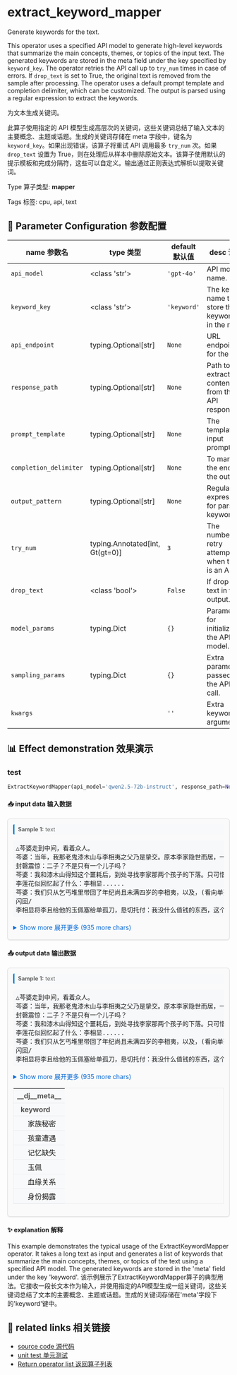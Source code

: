 # extract_keyword_mapper

Generate keywords for the text.

This operator uses a specified API model to generate high-level keywords that summarize the main concepts, themes, or topics of the input text. The generated keywords are stored in the meta field under the key specified by `keyword_key`. The operator retries the API call up to `try_num` times in case of errors. If `drop_text` is set to True, the original text is removed from the sample after processing. The operator uses a default prompt template and completion delimiter, which can be customized. The output is parsed using a regular expression to extract the keywords.

为文本生成关键词。

此算子使用指定的 API 模型生成高层次的关键词，这些关键词总结了输入文本的主要概念、主题或话题。生成的关键词存储在 meta 字段中，键名为 `keyword_key`。如果出现错误，该算子将重试 API 调用最多 `try_num` 次。如果 `drop_text` 设置为 True，则在处理后从样本中删除原始文本。该算子使用默认的提示模板和完成分隔符，这些可以自定义。输出通过正则表达式解析以提取关键词。

Type 算子类型: **mapper**

Tags 标签: cpu, api, text

## 🔧 Parameter Configuration 参数配置
| name 参数名 | type 类型 | default 默认值 | desc 说明 |
|--------|------|--------|------|
| `api_model` | <class 'str'> | `'gpt-4o'` | API model name. |
| `keyword_key` | <class 'str'> | `'keyword'` | The key name to store the keywords in the meta |
| `api_endpoint` | typing.Optional[str] | `None` | URL endpoint for the API. |
| `response_path` | typing.Optional[str] | `None` | Path to extract content from the API response. |
| `prompt_template` | typing.Optional[str] | `None` | The template of input prompt. |
| `completion_delimiter` | typing.Optional[str] | `None` | To mark the end of the output. |
| `output_pattern` | typing.Optional[str] | `None` | Regular expression for parsing keywords. |
| `try_num` | typing.Annotated[int, Gt(gt=0)] | `3` | The number of retry attempts when there is an API |
| `drop_text` | <class 'bool'> | `False` | If drop the text in the output. |
| `model_params` | typing.Dict | `{}` | Parameters for initializing the API model. |
| `sampling_params` | typing.Dict | `{}` | Extra parameters passed to the API call. |
| `kwargs` |  | `''` | Extra keyword arguments. |

## 📊 Effect demonstration 效果演示
### test
```python
ExtractKeywordMapper(api_model='qwen2.5-72b-instruct', response_path=None)
```

#### 📥 input data 输入数据
<div class="sample-card" style="border:1px solid #ddd; padding:12px; margin:8px 0; border-radius:6px; background:#fafafa; box-shadow:0 1px 3px rgba(0,0,0,0.1);"><div class="sample-header" style="background:#f8f9fa; padding:4px 8px; margin-bottom:6px; border-radius:3px; font-size:0.9em; color:#666; border-left:3px solid #007acc;"><strong>Sample 1:</strong> text</div><pre style="padding:6px; background:#f6f8fa; border-radius:4px; overflow-x:auto; white-space:pre; word-wrap:normal;">△芩婆走到中间，看着众人。
芩婆：当年，我那老鬼漆木山与李相夷之父乃是挚交。原本李家隐世而居，一日为了救人，得罪附近山匪，夜里便遭了山匪所袭，唯有二子生还，流落街头。
封磬震惊：二子？不是只有一个儿子吗？
芩婆：我和漆木山得知这个噩耗后，到处寻找李家那两个孩子的下落。只可惜等我们找他们时，李家长子李相显已经病死。
李莲花似回忆起了什么：李相显......
芩婆：我们只从乞丐堆里带回了年纪尚且未满四岁的李相夷，以及，(看向单孤刀)二个一直护着李相夷，与李相显年纪相仿的小乞丐......
闪回/
李相显将李且给他的玉佩塞给单孤刀，恳切托付：我没什么值钱的东西，这个玉佩是我唯一的家当了、送给你，我弟...</pre><details style='margin:6px 0;'><summary style='cursor:pointer; color:#0366d6;'>Show more 展开更多 (935 more chars)</summary><pre style="padding:6px; background:#f6f8fa; border-radius:4px; overflow-x:auto; white-space:pre; word-wrap:normal;">△芩婆走到中间，看着众人。
芩婆：当年，我那老鬼漆木山与李相夷之父乃是挚交。原本李家隐世而居，一日为了救人，得罪附近山匪，夜里便遭了山匪所袭，唯有二子生还，流落街头。
封磬震惊：二子？不是只有一个儿子吗？
芩婆：我和漆木山得知这个噩耗后，到处寻找李家那两个孩子的下落。只可惜等我们找他们时，李家长子李相显已经病死。
李莲花似回忆起了什么：李相显......
芩婆：我们只从乞丐堆里带回了年纪尚且未满四岁的李相夷，以及，(看向单孤刀)二个一直护着李相夷，与李相显年纪相仿的小乞丐......
闪回/
李相显将李且给他的玉佩塞给单孤刀，恳切托付：我没什么值钱的东西，这个玉佩是我唯一的家当了、送给你，我弟弟、相夷......求你照顾他一阵......
△李相显还想再说什么已气绝而亡，小相夷唤着哥哥大哭，单孤刀愕然看着手里的玉佩有点不知所措。
△话刚说完，哐当一声破庙门倒进来，几个其他少年乞丐进来。少年乞丐老大：这地儿不错，诶，你俩，出去！
△单孤刀把小相夷护在身后，抓住靠在墙边的木棍。单孤刀：这儿，是我，和我弟弟的。
乞丐们要抢李相夷的馒头，小李相夷哭着死死护住自馒头不放。
乞丐甲野蛮地抢：给我拿来！
小单孤刀：放开他！
△单孤刀用力撞向几个乞丐，救下小李相夷。乞丐甲：小子，活腻了！
△几个乞丐围攻小单孤刀，小单孤刀和众乞丐厮打到一起。突然其中一个乞丐掏出一把生锈的刀就朝单孤刀砍去、一个点燃火把棍戳他。单孤刀侧手一挡，火把棍在他手腕上烫出一道伤口，身后几根棍子打得他痛苦倒地！
/闪回结束
△单孤刀拿着自己手里的玉佩看着，又看看自己手上的印记，不肯相信。单孤刀：胡说！全都是胡说！这些事我为何不知道？都是你在信口雌黄！
芩婆：那我问你，我们将你带回云隐山之前的事你又记得多少？
△单孤刀突然愣住，他意识到那之前的事自己竟都想不起来。
芩婆：怎么？都想不起来了？(拽起单孤刀手腕，露出他的伤痕)你当日被你师父找到时，手腕上就受了伤，也正因为这处伤，高烧不退，醒来后便忘记了不少从前的事。
△单孤刀呆住。
芩婆：而相夷当年不过孩童，尚未到记事的年纪，很多事自然不知道。
△李莲花得知真相，闭目叹息。
△封磬震惊地看看单孤刀，又看看李莲花，终于想明白了一切，颓然、懊恼。
封磬：自萱公主之子下落不明后，这近百年来我们整个家族都一直在不遗余力地寻找萱公主的子嗣后代，直到二十几年前终于让我寻得了线索，知道萱公主的曾孙被漆木山夫妇收为徒，但......我只知道萱公主之孙有一年约十岁的儿子，却不知......原来竟还有一幼子！我......我凭着南胤皇族的玉佩、孩子的年纪和他身上的印记来与主上相认，可没想到......这竟是一个错误！全错了！
△封磬神情复杂地看向李莲花，封磬：你，你才是我的主上......
△封磬颓然地跪倒下来。
△李莲花对眼前的一切有些意外、无措。
笛飞声冷声：怪不得单孤刀的血对业火独毫无作用，李莲花的血才能毁掉这东西。
△笛飞声不禁冷笑一下。
</pre></details></div>

#### 📤 output data 输出数据
<div class="sample-card" style="border:1px solid #ddd; padding:12px; margin:8px 0; border-radius:6px; background:#fafafa; box-shadow:0 1px 3px rgba(0,0,0,0.1);"><div class="sample-header" style="background:#f8f9fa; padding:4px 8px; margin-bottom:6px; border-radius:3px; font-size:0.9em; color:#666; border-left:3px solid #007acc;"><strong>Sample 1:</strong> text</div><pre style="padding:6px; background:#f6f8fa; border-radius:4px; overflow-x:auto; white-space:pre; word-wrap:normal;">△芩婆走到中间，看着众人。
芩婆：当年，我那老鬼漆木山与李相夷之父乃是挚交。原本李家隐世而居，一日为了救人，得罪附近山匪，夜里便遭了山匪所袭，唯有二子生还，流落街头。
封磬震惊：二子？不是只有一个儿子吗？
芩婆：我和漆木山得知这个噩耗后，到处寻找李家那两个孩子的下落。只可惜等我们找他们时，李家长子李相显已经病死。
李莲花似回忆起了什么：李相显......
芩婆：我们只从乞丐堆里带回了年纪尚且未满四岁的李相夷，以及，(看向单孤刀)二个一直护着李相夷，与李相显年纪相仿的小乞丐......
闪回/
李相显将李且给他的玉佩塞给单孤刀，恳切托付：我没什么值钱的东西，这个玉佩是我唯一的家当了、送给你，我弟...</pre><details style='margin:6px 0;'><summary style='cursor:pointer; color:#0366d6;'>Show more 展开更多 (935 more chars)</summary><pre style="padding:6px; background:#f6f8fa; border-radius:4px; overflow-x:auto; white-space:pre; word-wrap:normal;">△芩婆走到中间，看着众人。
芩婆：当年，我那老鬼漆木山与李相夷之父乃是挚交。原本李家隐世而居，一日为了救人，得罪附近山匪，夜里便遭了山匪所袭，唯有二子生还，流落街头。
封磬震惊：二子？不是只有一个儿子吗？
芩婆：我和漆木山得知这个噩耗后，到处寻找李家那两个孩子的下落。只可惜等我们找他们时，李家长子李相显已经病死。
李莲花似回忆起了什么：李相显......
芩婆：我们只从乞丐堆里带回了年纪尚且未满四岁的李相夷，以及，(看向单孤刀)二个一直护着李相夷，与李相显年纪相仿的小乞丐......
闪回/
李相显将李且给他的玉佩塞给单孤刀，恳切托付：我没什么值钱的东西，这个玉佩是我唯一的家当了、送给你，我弟弟、相夷......求你照顾他一阵......
△李相显还想再说什么已气绝而亡，小相夷唤着哥哥大哭，单孤刀愕然看着手里的玉佩有点不知所措。
△话刚说完，哐当一声破庙门倒进来，几个其他少年乞丐进来。少年乞丐老大：这地儿不错，诶，你俩，出去！
△单孤刀把小相夷护在身后，抓住靠在墙边的木棍。单孤刀：这儿，是我，和我弟弟的。
乞丐们要抢李相夷的馒头，小李相夷哭着死死护住自馒头不放。
乞丐甲野蛮地抢：给我拿来！
小单孤刀：放开他！
△单孤刀用力撞向几个乞丐，救下小李相夷。乞丐甲：小子，活腻了！
△几个乞丐围攻小单孤刀，小单孤刀和众乞丐厮打到一起。突然其中一个乞丐掏出一把生锈的刀就朝单孤刀砍去、一个点燃火把棍戳他。单孤刀侧手一挡，火把棍在他手腕上烫出一道伤口，身后几根棍子打得他痛苦倒地！
/闪回结束
△单孤刀拿着自己手里的玉佩看着，又看看自己手上的印记，不肯相信。单孤刀：胡说！全都是胡说！这些事我为何不知道？都是你在信口雌黄！
芩婆：那我问你，我们将你带回云隐山之前的事你又记得多少？
△单孤刀突然愣住，他意识到那之前的事自己竟都想不起来。
芩婆：怎么？都想不起来了？(拽起单孤刀手腕，露出他的伤痕)你当日被你师父找到时，手腕上就受了伤，也正因为这处伤，高烧不退，醒来后便忘记了不少从前的事。
△单孤刀呆住。
芩婆：而相夷当年不过孩童，尚未到记事的年纪，很多事自然不知道。
△李莲花得知真相，闭目叹息。
△封磬震惊地看看单孤刀，又看看李莲花，终于想明白了一切，颓然、懊恼。
封磬：自萱公主之子下落不明后，这近百年来我们整个家族都一直在不遗余力地寻找萱公主的子嗣后代，直到二十几年前终于让我寻得了线索，知道萱公主的曾孙被漆木山夫妇收为徒，但......我只知道萱公主之孙有一年约十岁的儿子，却不知......原来竟还有一幼子！我......我凭着南胤皇族的玉佩、孩子的年纪和他身上的印记来与主上相认，可没想到......这竟是一个错误！全错了！
△封磬神情复杂地看向李莲花，封磬：你，你才是我的主上......
△封磬颓然地跪倒下来。
△李莲花对眼前的一切有些意外、无措。
笛飞声冷声：怪不得单孤刀的血对业火独毫无作用，李莲花的血才能毁掉这东西。
△笛飞声不禁冷笑一下。
</pre></details><div class='meta' style='margin-top:6px;'><table class='meta-table' style='border-collapse:collapse; width:100%; border:1px solid #eaecef !important;'><tr><td colspan='2' style='text-align:left; vertical-align:top; padding:6px 8px; background-color:#f8f9fa !important; border-bottom:1px solid #eaecef !important; font-weight:bold; color:#555;'>__dj__meta__</td></tr><tr><td colspan='2' style='text-align:left; vertical-align:top; padding:4px 8px; background-color:#f8f9fa !important; border-bottom:1px solid #eaecef !important; font-weight:bold; color:#555; padding-left: 16px;'>keyword</td></tr><tr><td colspan='2' style='text-align:left; vertical-align:top; padding:4px 8px; background-color:#f8f9fa !important; border-bottom:1px solid #eaecef !important; padding-left: 32px;'>家族秘密</td></tr><tr><td colspan='2' style='text-align:left; vertical-align:top; padding:4px 8px; background-color:#f8f9fa !important; border-bottom:1px solid #eaecef !important; padding-left: 32px;'>孩童遭遇</td></tr><tr><td colspan='2' style='text-align:left; vertical-align:top; padding:4px 8px; background-color:#f8f9fa !important; border-bottom:1px solid #eaecef !important; padding-left: 32px;'>记忆缺失</td></tr><tr><td colspan='2' style='text-align:left; vertical-align:top; padding:4px 8px; background-color:#f8f9fa !important; border-bottom:1px solid #eaecef !important; padding-left: 32px;'>玉佩</td></tr><tr><td colspan='2' style='text-align:left; vertical-align:top; padding:4px 8px; background-color:#f8f9fa !important; border-bottom:1px solid #eaecef !important; padding-left: 32px;'>血缘关系</td></tr><tr><td colspan='2' style='text-align:left; vertical-align:top; padding:4px 8px; background-color:#f8f9fa !important; border-bottom:1px solid #eaecef !important; padding-left: 32px;'>身份揭露</td></tr></table></div></div>

#### ✨ explanation 解释
This example demonstrates the typical usage of the ExtractKeywordMapper operator. It takes a long text as input and generates a list of keywords that summarize the main concepts, themes, or topics of the text using a specified API model. The generated keywords are stored in the 'meta' field under the key 'keyword'. 
该示例展示了ExtractKeywordMapper算子的典型用法。它接收一段长文本作为输入，并使用指定的API模型生成一组关键词，这些关键词总结了文本的主要概念、主题或话题。生成的关键词存储在'meta'字段下的'keyword'键中。


## 🔗 related links 相关链接
- [source code 源代码](../../../data_juicer/ops/mapper/extract_keyword_mapper.py)
- [unit test 单元测试](../../../tests/ops/mapper/test_extract_keyword_mapper.py)
- [Return operator list 返回算子列表](../../Operators.md)